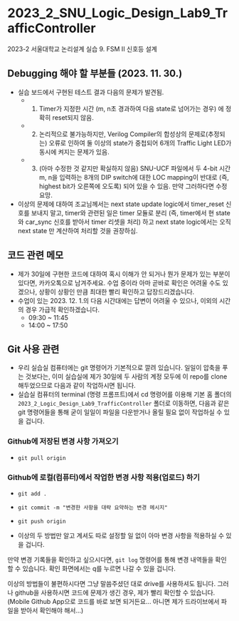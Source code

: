 # 2023_2_SNU_Logic_Design_Lab9_TrafficController
2023-2 서울대학교 논리설계 실습 9. FSM II 신호등 설계

## Debugging 해야 할 부분들 (2023. 11. 30.)
- 실습 보드에서 구현된 테스트 결과 다음의 문제가 발견됨.
	- 1. Timer가 지정한 시간 (m, n초 경과하여 다음 state로 넘어가는 경우) 에 정확히 reset되지 않음.
	- 2. 논리적으로 불가능하지만, Verilog Compiler의 합성상의 문제로(추정되는) 오류로 인하여 둘 이상의 state가 중첩되어 6개의 Traffic Light LED가 동시에 켜지는 문제가 있음.
	- 3. (아마 수정한 것 같지만 확실하지 않음) SNU-UCF 파일에서 두 4-bit 시간 m, n을 입력하는 8개의 DIP switch에 대한 LOC mapping이 반대로 (즉, highest bit가 오른쪽에 오도록) 되어 있을 수 있음. 만약 그러하다면 수정 요망.
- 이상의 문제에 대하여 조교님께서는 next state update logic에서 timer_reset 신호를 보내지 말고, timer와 관련된 일은 timer 모듈로 분리 (즉, timer에서 현 state와 car_sync 신호를 받아서 timer 리셋을 처리) 하고 next state logic에서는 오직 next state 만 계산하여 처리할 것을 권장하심.

## 코드 관련 메모
- 제가 30일에 구현한 코드에 대하여 혹시 이해가 안 되거나 뭔가 문제가 있는 부분이 있다면, 카카오톡으로 남겨주세요. 수업 중이라 아마 곧바로 확인은 어려울 수도 있겠으나, 상황이 상황인 만큼 최대한 빨리 확인하고 답장드리겠습니다.
- 수업이 있는 2023. 12. 1.의 다음 시간대에는 답변이 어려울 수 있으나, 이외의 시간의 경우 가급적 확인하겠습니다.
	- 09:30 ~ 11:45
	- 14:00 ~ 17:50

## Git 사용 관련
- 우리 실습실 컴퓨터에는 git 명령어가 기본적으로 깔려 있습니다. 일일이 압축을 푸는 것보다는, 이미 실습실에 제가 30일에 두 사람의 계정 모두에 이 repo를 clone해두었으므로 다음과 같이 작업하시면 됩니다.
- 실습실 컴퓨터의 terminal (명령 프롬프트)에서 cd 명령어를 이용해 기본 홈 폴더의 `2023_2_Logic_Design_Lab9_TrafficController` 폴더로 이동하면, 다음과 같은 git 명령어들을 통해 굳이 일일이 파일을 다운받거나 올릴 필요 없이 작업하실 수 있을 겁니다.

### Github에 저장된 변경 사항 가져오기
- `git pull origin`

### Github에 로컬(컴퓨터)에서 작업한 변경 사항 적용(업로드) 하기
- `git add .`
- `git commit -m "변경한 사항을 대략 요약하는 변경 메시지"`
- `git push origin`

- 이상의 두 방법만 알고 계셔도 따로 설정할 일 없이 아마 변경 사항을 적용하실 수 있을 겁니다.

만약 변경 기록들을 확인하고 싶으시다면, `git log` 명령어를 통해 변경 내역들을 확인할 수 있습니다. 확인 화면에서는 q를 누르면 나갈 수 있을 겁니다.

이상의 방법들이 불편하시다면 그냥 말씀주셨던 대로 drive를 사용하셔도 됩니다. 그러나 github을 사용하시면 코드에 문제가 생긴 경우, 제가 빨리 확인할 수 있습니다. (Mobile Github App으로 코드를 바로 보면 되거든요... 아니면 제가 드라이브에서 파일을 받아서 확인해야 해서...)

